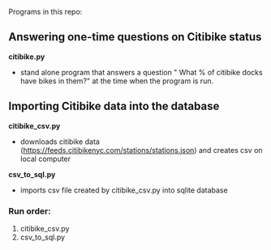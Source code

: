 
Programs in this repo:

## Answering one-time questions on Citibike status 

**citibike.py**
- stand alone program that answers a question " What % of citibike docks have bikes in them?" at the time when the program is run.

## Importing Citibike data into the database 

**citibike_csv.py**
- downloads citibike data (https://feeds.citibikenyc.com/stations/stations.json) and creates csv on local computer

**csv_to_sql.py**
- imports csv file created by citibike_csv.py into sqlite database

### Run order:
1. citibike_csv.py
2. csv_to_sql.py